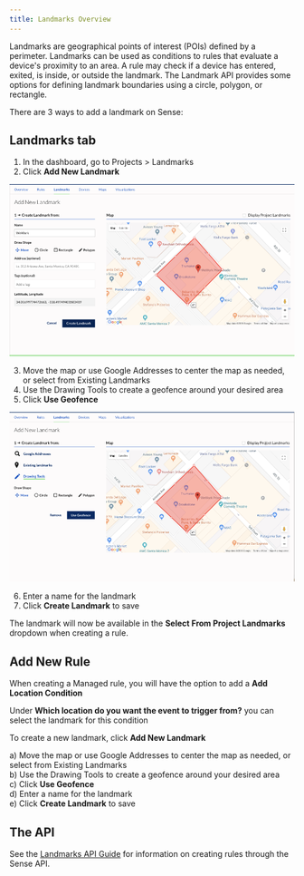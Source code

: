 ```yaml
---
title: Landmarks Overview
---
```


Landmarks are geographical points of interest (POIs) defined by a perimeter. Landmarks can be used as conditions to rules that evaluate a device's proximity to an area. A rule may check if a device has entered, exited, is inside, or outside the landmark. The Landmark API provides some options for defining landmark boundaries using a circle, polygon, or rectangle.

There are 3 ways to add a landmark on Sense:	

## Landmarks tab
1. In the dashboard, go to Projects > Landmarks
2. Click **Add New Landmark**

![](./images/landmark_create_landmark.png)

3. Move the map or use Google Addresses to center the map as needed, or select from Existing Landmarks  
4. Use the Drawing Tools to create a geofence around your desired area  
5. Click **Use Geofence**  

![](./images/landmark_use_geofence.png)

6. Enter a name for the landmark  
7. Click **Create Landmark** to save

The landmark will now be available in the **Select From Project Landmarks** dropdown when creating a rule.

## Add New Rule

When creating a Managed rule, you will have the option to add a **Add Location Condition**

Under **Which location do you want the event to trigger from?** you can select the landmark for this condition

To create a new landmark, click **Add New Landmark**  

a) Move the map or use Google Addresses to center the map as needed, or select from Existing Landmarks  
b) Use the Drawing Tools to create a geofence around your desired area  
c) Click **Use Geofence**  
d) Enter a name for the landmark  
e) Click **Create Landmark** to save  

## The API

See the [Landmarks API Guide](/guides/landmarks/api-guide) for information on creating rules through the Sense API.